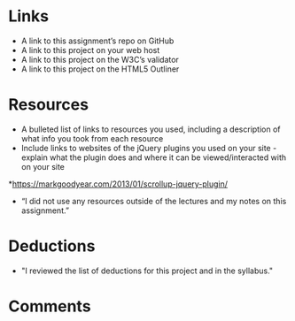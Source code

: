 # Links
* A	link	to	this	assignment’s	repo	on	GitHub
* A	link	to	this	project	on	your	web	host
* A	link	to	this	project	on	the	W3C’s	validator
* A	link	to	this	project	on	the	HTML5	Outliner

# Resources
* A	bulleted	list	of	links	to	resources	you	used,	including	a	description	of	what
info	you	took	from	each	resource
* Include	links	to	websites	of	the	jQuery plugins	you	used	on	your	site	- explain
what	the	plugin	does	and	where	it	can	be	viewed/interacted	with	on	your
site

*https://markgoodyear.com/2013/01/scrollup-jquery-plugin/

* “I	did	not	use	any	resources	outside	of	the	lectures	and	my	notes	on	this	assignment.”

# Deductions
* "I	reviewed	the	list	of	deductions	for	this	project
and	in	the	syllabus."

# Comments
